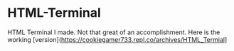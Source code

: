 # HTML-Terminal

HTML Terminal I made. Not that great of an accomplishment. Here is the working [version](https://cookiegamer733.repl.co/archives/HTML_Termial]
